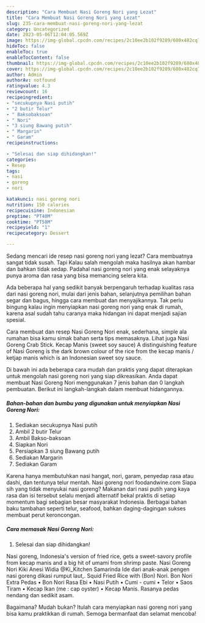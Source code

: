 ```yaml
---
description: "Cara Membuat Nasi Goreng Nori yang Lezat"
title: "Cara Membuat Nasi Goreng Nori yang Lezat"
slug: 235-cara-membuat-nasi-goreng-nori-yang-lezat
category: Uncategorized
date: 2023-05-06T12:04:05.569Z
image: https://img-global.cpcdn.com/recipes/2c10ee2b102f9289/680x482cq70/nasi-goreng-nori-foto-resep-utama.jpg
hideToc: false
enableToc: true
enableTocContent: false
thumbnail: https://img-global.cpcdn.com/recipes/2c10ee2b102f9289/680x482cq70/nasi-goreng-nori-foto-resep-utama.jpg
cover: https://img-global.cpcdn.com/recipes/2c10ee2b102f9289/680x482cq70/nasi-goreng-nori-foto-resep-utama.jpg
author: Admin
authorAv: notfound
ratingvalue: 4.3
reviewcount: 16
recipeingredient:
- "secukupnya Nasi putih"
- "2 butir Telur"
- " Baksobaksoan"
- " Nori"
- "3 siung Bawang putih"
- " Margarin"
- " Garam"
recipeinstructions:

- "Selesai dan siap dihidangkan!"
categories:
- Resep
tags:
- nasi
- goreng
- nori

katakunci: nasi goreng nori 
nutrition: 150 calories
recipecuisine: Indonesian
preptime: "PT40M"
cooktime: "PT58M"
recipeyield: "1"
recipecategory: Dessert

---
```



Sedang mencari ide resep nasi goreng nori yang lezat? Cara membuatnya sangat tidak susah. Tapi Kalau salah mengolah maka hasilnya akan hambar dan bahkan tidak sedap. Padahal nasi goreng nori yang enak selayaknya punya aroma dan rasa yang bisa memancing selera kita.


Ada beberapa hal yang sedikit banyak berpengaruh terhadap kualitas rasa dari nasi goreng nori, mulai dari jenis bahan, selanjutnya pemilihan bahan segar dan bagus, hingga cara membuat dan menyajikannya. Tak perlu bingung kalau ingin menyiapkan nasi goreng nori yang enak di rumah, karena asal sudah tahu caranya maka hidangan ini dapat menjadi sajian spesial.

Cara membuat dan resep Nasi Goreng Nori enak, sederhana, simple ala rumahan bisa kamu simak bahan serta tips memasaknya. Lihat juga Nasi Goreng Crab Stick. Kecap Manis (sweet soy sauce) A distinguishing feature of Nasi Goreng is the dark brown colour of the rice from the kecap manis / ketjap manis which is an Indonesian sweet soy sauce.


Di bawah ini ada beberapa cara mudah dan praktis yang dapat diterapkan untuk mengolah nasi goreng nori yang siap dikreasikan. Anda dapat membuat Nasi Goreng Nori menggunakan 7 jenis bahan dan 0 langkah pembuatan. Berikut ini langkah-langkah dalam membuat hidangannya.

<!--inarticleads1-->

##### Bahan-bahan dan bumbu yang digunakan untuk menyiapkan Nasi Goreng Nori:

1. Sediakan secukupnya Nasi putih
1. Ambil 2 butir Telur
1. Ambil  Bakso-baksoan
1. Siapkan  Nori
1. Persiapkan 3 siung Bawang putih
1. Sediakan  Margarin
1. Sediakan  Garam


Karena hanya membutuhkan nasi hangat, nori, garam, penyedap rasa atau dashi, dan tentunya telur mentah. Nasi goreng nori foodandwine.com Siapa sih yang tidak menyukai nasi goreng? Makanan dari nasi putih yang kaya rasa dan isi tersebut selalu menjadi alternatif bekal praktis di setiap momentum bagi sebagian besar masyarakat Indonesia. Berbagai bahan baku tambahan seperti telur, seafood, bahkan daging-dagingan sukses membuat perut keroncongan. 

<!--inarticleads2-->

##### Cara memasak Nasi Goreng Nori:


1. Selesai dan siap dihidangkan!

Nasi goreng, Indonesia&#39;s version of fried rice, gets a sweet-savory profile from kecap manis and a big hit of umami from shrimp paste. Nasi Goreng Nori Kiki Anesi Widia @Ki_Kitchen Samarinda Ide dari anak-anak pengen nasi goreng dikasi rumput laut,. Squid Fried Rice with (Bon) Nori. Bon Nori Extra Pedas • Bon Nori Rasa Ebi • Nasi Putih • Cumi - cumi • Telor • Saos Tiram • Kecap Ikan (me : cap oyster) • Kecap Manis. Rasanya pedas nendang dan sedikit asam. 

Bagaimana? Mudah bukan? Itulah cara menyiapkan nasi goreng nori yang bisa kamu praktikkan di rumah. Semoga bermanfaat dan selamat mencoba!

